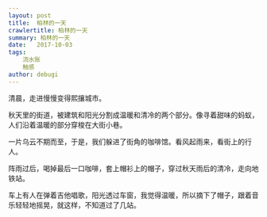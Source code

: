 ```yaml
---
layout: post
title:  柏林的一天
crawlertitle: 柏林的一天
summary: 柏林的一天
date:   2017-10-03
tags:  
    流水账
    触感
author: debugi
---
```


清晨，走进慢慢变得熙攘城市。  

秋天里的街道，被建筑和阳光分割成温暖和清冷的两个部分。像寻着甜味的蚂蚁，人们沿着温暖的部分穿梭在大街小巷。  

一片乌云不期而至，于是，我们躲进了街角的咖啡馆。看风起雨来，看街上的行人。  

阵雨过后，喝掉最后一口咖啡，套上帽衫上的帽子，穿过秋天雨后的清冷，走向地铁站。  

车上有人在弹着吉他唱歌，阳光透过车窗，我觉得温暖，所以摘下了帽子，跟着音乐轻轻地摇晃，就这样，不知道过了几站。

